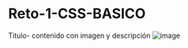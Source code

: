 # Reto-1-CSS-BASICO
Titulo- contenido con imagen y descripción
![image](https://github.com/LascanoAldahir/Reto-1-CSS-BASICO/assets/139184732/57ed7b24-9633-407e-a065-b7fac4b36a30)
